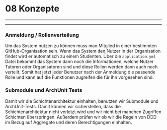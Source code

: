 # 08 Konzepte

---
---

### Anmeldung / Rollenverteilung
Um das System nutzen zu können muss man Mitglied in einer bestimmten GitHub-Organisation sein.
Wenn das System den Nutzer in der Organisation findet wird er automatisch zu einem Studenten. 
Über die `application.yml` Datei bekommt das System dann noch die Informationen, welche Nutzer Tutoren oder 
Organisatoren sind und diese Rollen werden dann auch noch verteilt.
Somit hat jetzt jeder Benutzer nach der Anmeldung die passende Rolle 
und kann auf die Funktionen zugreifen die für ihn vorgesehen sind.

### Submodule und ArchUnit Tests
Damit wir die Schichtenarchitektur einhalten, benutzen wir Submodule und ArchUnit-Tests. 
Damit können wir sicherstellen, dass die Schichtenarchitektur nicht verletzt wird und 
wir nicht bei manchen Zugriffen Schichten überspringen. Außerdem prüfen wir ob wir die Regeln von DDD 
im Bezug auf Aggregate und deren Berechtigungen einhalten.